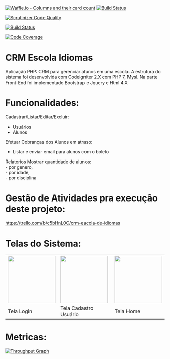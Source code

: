 [![Waffle.io - Columns and their card count](https://badge.waffle.io/alexjosesilva/appEscolaIdiomas.svg?columns=all)](http://waffle.io/alexjosesilva/appEscolaIdiomas)  [![Build Status](https://travis-ci.org/alexjosesilva/appEscolaIdiomas.svg?branch=master)](https://travis-ci.org/alexjosesilva/appEscolaIdiomas)

[![Scrutinizer Code Quality](https://scrutinizer-ci.com/g/alexjosesilva/appEscolaIdiomas/badges/quality-score.png?b=master)](https://scrutinizer-ci.com/g/alexjosesilva/appEscolaIdiomas/?branch=master)

[![Build Status](https://scrutinizer-ci.com/g/alexjosesilva/appEscolaIdiomas/badges/build.png?b=master)](https://scrutinizer-ci.com/g/alexjosesilva/appEscolaIdiomas/build-status/master)

[![Code Coverage](https://scrutinizer-ci.com/g/alexjosesilva/appEscolaIdiomas/badges/coverage.png?b=master)](https://scrutinizer-ci.com/g/alexjosesilva/appEscolaIdiomas/?branch=master)

# CRM Escola Idiomas<br/>
Aplicação PHP: CRM para gerenciar alunos em uma escola. A estrutura do sistema foi desenvolvida com Codeigniter 2.X com PHP 7, Mysl. Na parte Front-End foi implementado Bootstrap e Jquery e Html 4.X 

# Funcionalidades: <br/>
Cadastrar/Listar/Editar/Excluir: <br/>
  - Usuários<br/>
  - Alunos<br/>

Efetuar Cobranças dos Alunos em atraso: <br/>
  - Listar e enviar email para alunos com o boleto<br/>

Relatorios Mostrar quantidade de alunos:<br/>
    - por genero,<br/>
    - por idade,<br/>
    - por disciplina<br/>

# Gestão de Atividades pra execução deste projeto:<br/>
https://trello.com/b/c5bHnL0C/crm-escola-de-idiomas<br/>

# Telas do Sistema:

<table>
   <tr>
     <td>
       <img width=150px; heigth=150px; src='https://github.com/alexjosesilva/appEscolaIdiomas/blob/master/doc/telaLogin.png' >
     </td>     
     <td>
      <img width=150px; heigth=150px; src='https://github.com/alexjosesilva/appEscolaIdiomas/blob/master/doc/telaCadastroUsuario.png' >
     </td>
     <td>
     <img width=150px; heigth=150px; src='https://github.com/alexjosesilva/appEscolaIdiomas/blob/master/doc/telaHome.png' >
     </td>
  </tr>
  <tr>
    <td>
      <span> Tela Login </span>
    </td>
    <td>
      <span> Tela Cadastro Usuário </span>
    </td>
    <td>
      <span> Tela Home </span>
    </td>
  </tr>
</table>

# Metricas:

[![Throughput Graph](https://graphs.waffle.io/alexjosesilva/appEscolaIdiomas/throughput.svg)](https://waffle.io/alexjosesilva/appEscolaIdiomas/metrics/throughput)
